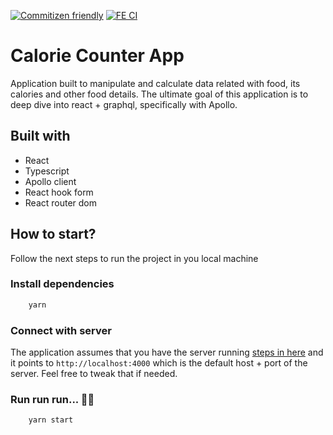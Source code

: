 [![Commitizen friendly](https://img.shields.io/badge/commitizen-friendly-brightgreen.svg)](http://commitizen.github.io/cz-cli/)
[![FE CI](https://github.com/samuelsilvadev/calorie-counter-take-1/actions/workflows/fe-ci.yml/badge.svg)](https://github.com/samuelsilvadev/calorie-counter-take-1/actions/workflows/fe-ci.yml)

# Calorie Counter App

Application built to manipulate and calculate data related with food, its calories and other food details. The ultimate goal of this application is to deep dive into react + graphql, specifically with Apollo.

## Built with

- React
- Typescript
- Apollo client
- React hook form
- React router dom

## How to start?

Follow the next steps to run the project in you local machine

### Install dependencies

```bash
    yarn
```

### Connect with server

The application assumes that you have the server running [steps in here](https://github.com/samuelsilvadev/calorie-counter-take-1/tree/master/server#how-to-start) and it points to `http://localhost:4000` which is the default host + port of the server. Feel free to tweak that if needed.

### Run run run... 🏃‍♂️

```bash
    yarn start
```

